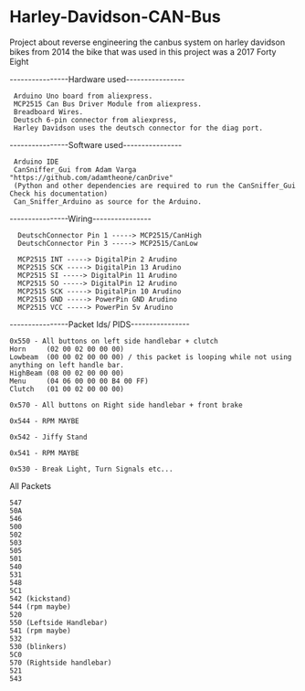 # Harley-Davidson-CAN-Bus


Project about reverse engineering the canbus system on harley davidson bikes from 2014
  the bike that was used in this project was a 2017 Forty Eight


----------------Hardware used----------------
 ```
  Arduino Uno board from aliexpress.
  MCP2515 Can Bus Driver Module from aliexpress.
  Breadboard Wires.
  Deutsch 6-pin connector from aliexpress, 
  Harley Davidson uses the deutsch connector for the diag port.
  ```


----------------Software used----------------
 ```
  Arduino IDE
  CanSniffer_Gui from Adam Varga "https://github.com/adamtheone/canDrive" 
  (Python and other dependencies are required to run the CanSniffer_Gui Check his documentation)
  Can_Sniffer_Arduino as source for the Arduino.
```


----------------Wiring----------------
```
  DeutschConnector Pin 1 -----> MCP2515/CanHigh
  DeutschConnector Pin 3 -----> MCP2515/CanLow
```

```
  MCP2515 INT -----> DigitalPin 2 Arudino
  MCP2515 SCK -----> DigitalPin 13 Arudino
  MCP2515 SI -----> DigitalPin 11 Arudino
  MCP2515 SO -----> DigitalPin 12 Arudino
  MCP2515 SCK -----> DigitalPin 10 Arudino
  MCP2515 GND -----> PowerPin GND Arudino
  MCP2515 VCC -----> PowerPin 5v Arudino
```

----------------Packet Ids/ PIDS----------------
```
0x550 - All buttons on left side handlebar + clutch
Horn     (02 00 02 00 00 00)
Lowbeam  (00 00 02 00 00 00) / this packet is looping while not using anything on left handle bar.
HighBeam (08 00 02 00 00 00)
Menu     (04 06 00 00 00 B4 00 FF)
Clutch   (01 00 02 00 00 00)

```
```
0x570 - All buttons on Right side handlebar + front brake
```
```
0x544 - RPM MAYBE
```
```
0x542 - Jiffy Stand
```
```
0x541 - RPM MAYBE
```
```
0x530 - Break Light, Turn Signals etc...
```
All Packets
```
547
50A
546
500
502
503
505
501
540
531
548
5C1
542 (kickstand)
544 (rpm maybe)
520
550 (Leftside Handlebar)
541 (rpm maybe)
532
530 (blinkers)
5C0
570 (Rightside handlebar)
521
543
```


